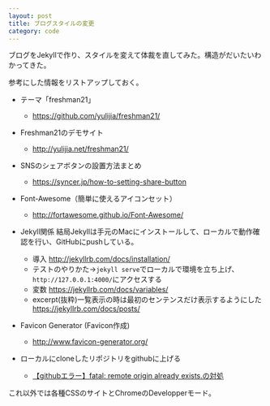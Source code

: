 ```yaml
---
layout: post
title: ブログスタイルの変更
category: code
---
```


ブログをJekyllで作り、スタイルを変えて体裁を直してみた。構造がだいたいわかってきた。

参考にした情報をリストアップしておく。

* テーマ「freshman21」
  * <https://github.com/yulijia/freshman21/>

* Freshman21のデモサイト
  * <http://yulijia.net/freshman21/>

* SNSのシェアボタンの設置方法まとめ
  * <https://syncer.jp/how-to-setting-share-button>

* Font-Awesome（簡単に使えるアイコンセット）
  * <http://fortawesome.github.io/Font-Awesome/>

* Jekyll関係
  結局Jekyllは手元のMacにインストールして、ローカルで動作確認を行い、GitHubにpushしている。
  * 導入 <http://jekyllrb.com/docs/installation/>
  * テストのやりかた→`jekyll serve`でローカルで環境を立ち上げ、`http://127.0.0.1:4000/`にアクセスする
  * 変数 <https://jekyllrb.com/docs/variables/>
  * excerpt(抜粋)一覧表示の時は最初のセンテンスだけ表示するようにした<https://jekyllrb.com/docs/posts/>

* Favicon Generator (Favicon作成)
  * <http://www.favicon-generator.org/>

* ローカルにcloneしたリポジトリをgithubに上げる
  * [【githubエラー】fatal: remote origin already exists.の対処](http://d.hatena.ne.jp/iwahei0813/20140324/1395652080)

これ以外では各種CSSのサイトとChromeのDevelopperモード。

